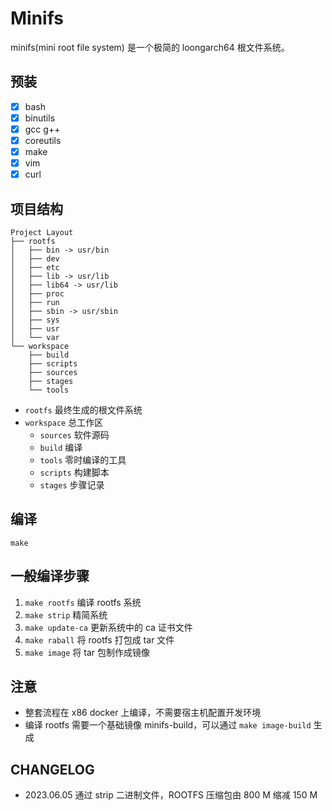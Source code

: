 # Minifs

minifs(mini root file system) 是一个极简的 loongarch64 根文件系统。


## 预装
- [x] bash
- [x] binutils
- [x] gcc g++
- [x] coreutils
- [x] make
- [x] vim
- [x] curl

## 项目结构
```
Project Layout
├── rootfs
│   ├── bin -> usr/bin
│   ├── dev
│   ├── etc
│   ├── lib -> usr/lib
│   ├── lib64 -> usr/lib
│   ├── proc
│   ├── run
│   ├── sbin -> usr/sbin
│   ├── sys
│   ├── usr
│   └── var
└── workspace
    ├── build
    ├── scripts
    ├── sources
    ├── stages
    └── tools
```
- `rootfs` 最终生成的根文件系统
- `workspace` 总工作区
    - `sources` 软件源码
    - `build` 编译
    - `tools` 零时编译的工具
    - `scripts` 构建脚本
    - `stages` 步骤记录

## 编译
```
make
```

## 一般编译步骤
1. `make rootfs` 编译 rootfs 系统
2. `make strip` 精简系统
3. `make update-ca` 更新系统中的 ca 证书文件
4. `make raball` 将 rootfs 打包成 tar 文件
5. `make image` 将 tar 包制作成镜像

## 注意
- 整套流程在 x86 docker 上编译，不需要宿主机配置开发环境
- 编译 rootfs 需要一个基础镜像 minifs-build，可以通过 `make image-build` 生成

## CHANGELOG
- 2023.06.05 通过 strip 二进制文件，ROOTFS 压缩包由 800 M 缩减 150 M
